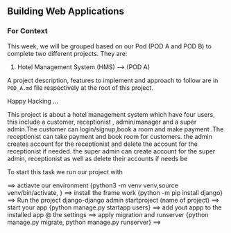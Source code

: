 ## Building Web Applications

### For Context

This week, we will be grouped based on our Pod (POD A and POD B) to complete two different projects. They are:

1. Hotel Management System (HMS) --> (POD A)

A project description, features to implement and approach to follow are in `POD_A.md`  file respectively at the root of this project.

<!-- At this point you are expect to checkout `POD_A.md` or `POD_B.md` file depending on your POD. -->

Happy Hacking ...

This project is about a hotel management system which have four users, this include a customer, receptionist , admin/manager and a super admin.The customer can login/signup,book a room and make payment .The receptionist can take payment and book room for customers. the admin creates account for the receptionist and delete  the account for the receptionist if needed. the super admin can create account for the super admin, receptionist as well as delete their accounts if needs be

To start this task we run our project with 

==> actiavte our environment {python3 -m venv venv,source venv/bin/activate, }
==> install the frame work {python -m pip install django}
==> Run the project django-django admin startproject (name of project)
==> start your app {python manage.py startapp users}
==> add yout appp to the installed app @ the settings
==> apply migration and runserver {python manage.py migrate, python manage.py runserver}
==> 
